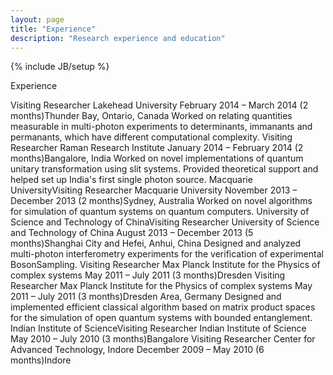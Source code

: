 ```yaml
---
layout: page
title: "Experience"
description: "Research experience and education"
---
```

{% include JB/setup %}

Experience

Visiting Researcher
Lakehead University
February 2014 – March 2014 (2 months)Thunder Bay, Ontario, Canada
Worked on relating quantities measurable in multi-photon experiments to determinants, immanants and permanants, which have different computational complexity.
Visiting Researcher
Raman Research Institute
January 2014 – February 2014 (2 months)Bangalore, India
Worked on novel implementations of quantum unitary transformation using slit systems. Provided theoretical support and helped set up India's first single photon source.
Macquarie UniversityVisiting Researcher
Macquarie University
November 2013 – December 2013 (2 months)Sydney, Australia
Worked on novel algorithms for simulation of quantum systems on quantum computers.
University of Science and Technology of ChinaVisiting Researcher
University of Science and Technology of China
August 2013 – December 2013 (5 months)Shanghai City and Hefei, Anhui, China
Designed and analyzed multi-photon interferometry experiments for the verification of experimental BosonSampling.
Visiting Researcher
Max Planck Institute for the Physics of complex systems
May 2011 – July 2011 (3 months)Dresden
Visiting Researcher
Max Planck Institute for the Physics of complex systems
May 2011 – July 2011 (3 months)Dresden Area, Germany
Designed and implemented efficient classical algorithm based on matrix product spaces for the simulation of open quantum systems with bounded entanglement.
Indian Institute of ScienceVisiting Researcher
Indian Institute of Science
May 2010 – July 2010 (3 months)Bangalore
Visiting Researcher
Center for Advanced Technology, Indore
December 2009 – May 2010 (6 months)Indore